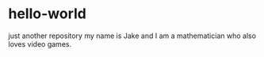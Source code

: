 # hello-world
just another repository
my name is Jake and I am a mathematician who also loves video games. 
